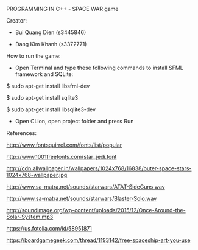 PROGRAMMING IN C++ - SPACE WAR game

Creator:

+ Bui Quang Dien (s3445846)

+ Dang Kim Khanh (s3372771)

How to run the game:

+ Open Terminal and type these following commands to install SFML framework and SQLite:

$ sudo apt-get install libsfml-dev

$ sudo apt-get install sqlite3

$ sudo apt-get install libsqlite3-dev

+ Open CLion, open project folder and press Run

References:

http://www.fontsquirrel.com/fonts/list/popular

http://www.1001freefonts.com/star_jedi.font

http://cdn.allwallpaper.in/wallpapers/1024x768/16838/outer-space-stars-1024x768-wallpaper.jpg

http://www.sa-matra.net/sounds/starwars/ATAT-SideGuns.wav

http://www.sa-matra.net/sounds/starwars/Blaster-Solo.wav

http://soundimage.org/wp-content/uploads/2015/12/Once-Around-the-Solar-System.mp3

https://us.fotolia.com/id/58951871
 
https://boardgamegeek.com/thread/1193142/free-spaceship-art-you-use